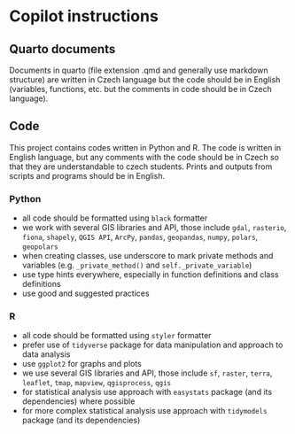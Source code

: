 # Copilot instructions

## Quarto documents

Documents in quarto (file extension .qmd and generally use markdown structure) are written in Czech language but the code should be in English (variables, functions, etc. but the comments in code should be in Czech language).

## Code

This project contains codes written in Python and R. The code is written in English language, but any comments with the code should be in Czech so that they are understandable to czech students. Prints and outputs from scripts and programs should be in English.

### Python

- all code should be formatted using `black` formatter
- we work with several GIS libraries and API, those include `gdal`, `rasterio`, `fiona`, `shapely`, `QGIS API`, `ArcPy`, `pandas`, `geopandas`, `numpy`, `polars`, `geopolars`
- when creating classes, use underscore to mark private methods and variables (e.g. `_private_method()` and `self._private_variable`)
- use type hints everywhere, especially in function definitions and class definitions
- use good and suggested practices

### R

- all code should be formatted using `styler` formatter
- prefer use of `tidyverse` package for data manipulation and approach to data analysis
- use `ggplot2` for graphs and plots
- we use several GIS libraries and API, those include `sf`, `raster`, `terra`, `leaflet`, `tmap`, `mapview`, `qgisprocess`, `qgis`
- for statistical analysis use approach with `easystats` package (and its dependencies) where possible
- for more complex statistical analysis use approach with `tidymodels` package (and its dependencies)
